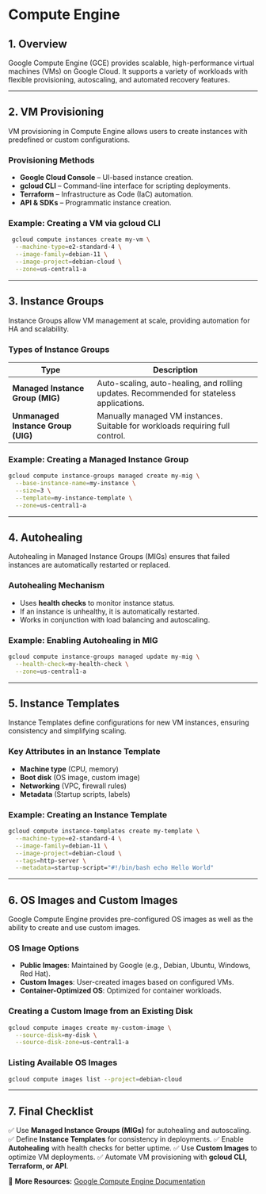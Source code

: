 # Compute Engine

## 1. Overview
Google Compute Engine (GCE) provides scalable, high-performance virtual machines (VMs) on Google Cloud. It supports a variety of workloads with flexible provisioning, autoscaling, and automated recovery features.

---

## 2. VM Provisioning
VM provisioning in Compute Engine allows users to create instances with predefined or custom configurations.

### **Provisioning Methods**
- **Google Cloud Console** – UI-based instance creation.
- **gcloud CLI** – Command-line interface for scripting deployments.
- **Terraform** – Infrastructure as Code (IaC) automation.
- **API & SDKs** – Programmatic instance creation.

### **Example: Creating a VM via gcloud CLI**
```sh
 gcloud compute instances create my-vm \
  --machine-type=e2-standard-4 \
  --image-family=debian-11 \
  --image-project=debian-cloud \
  --zone=us-central1-a
```

---

## 3. Instance Groups
Instance Groups allow VM management at scale, providing automation for HA and scalability.

### **Types of Instance Groups**
| **Type**                  | **Description** |
|--------------------------|--------------------------------------------------------------|
| **Managed Instance Group (MIG)** | Auto-scaling, auto-healing, and rolling updates. Recommended for stateless applications. |
| **Unmanaged Instance Group (UIG)** | Manually managed VM instances. Suitable for workloads requiring full control. |

### **Example: Creating a Managed Instance Group**
```sh
gcloud compute instance-groups managed create my-mig \
  --base-instance-name=my-instance \
  --size=3 \
  --template=my-instance-template \
  --zone=us-central1-a
```

---

## 4. Autohealing
Autohealing in Managed Instance Groups (MIGs) ensures that failed instances are automatically restarted or replaced.

### **Autohealing Mechanism**
- Uses **health checks** to monitor instance status.
- If an instance is unhealthy, it is automatically restarted.
- Works in conjunction with load balancing and autoscaling.

### **Example: Enabling Autohealing in MIG**
```sh
gcloud compute instance-groups managed update my-mig \
  --health-check=my-health-check \
  --zone=us-central1-a
```

---

## 5. Instance Templates
Instance Templates define configurations for new VM instances, ensuring consistency and simplifying scaling.

### **Key Attributes in an Instance Template**
- **Machine type** (CPU, memory)
- **Boot disk** (OS image, custom image)
- **Networking** (VPC, firewall rules)
- **Metadata** (Startup scripts, labels)

### **Example: Creating an Instance Template**
```sh
gcloud compute instance-templates create my-template \
  --machine-type=e2-standard-4 \
  --image-family=debian-11 \
  --image-project=debian-cloud \
  --tags=http-server \
  --metadata=startup-script="#!/bin/bash echo Hello World"
```

---

## 6. OS Images and Custom Images
Google Compute Engine provides pre-configured OS images as well as the ability to create and use custom images.

### **OS Image Options**
- **Public Images**: Maintained by Google (e.g., Debian, Ubuntu, Windows, Red Hat).
- **Custom Images**: User-created images based on configured VMs.
- **Container-Optimized OS**: Optimized for container workloads.

### **Creating a Custom Image from an Existing Disk**
```sh
gcloud compute images create my-custom-image \
  --source-disk=my-disk \
  --source-disk-zone=us-central1-a
```

### **Listing Available OS Images**
```sh
gcloud compute images list --project=debian-cloud
```

---

## 7. Final Checklist
✅ Use **Managed Instance Groups (MIGs)** for autohealing and autoscaling.
✅ Define **Instance Templates** for consistency in deployments.
✅ Enable **Autohealing** with health checks for better uptime.
✅ Use **Custom Images** to optimize VM deployments.
✅ Automate VM provisioning with **gcloud CLI, Terraform, or API**.

📌 **More Resources:** [Google Compute Engine Documentation](https://cloud.google.com/compute/docs/)

